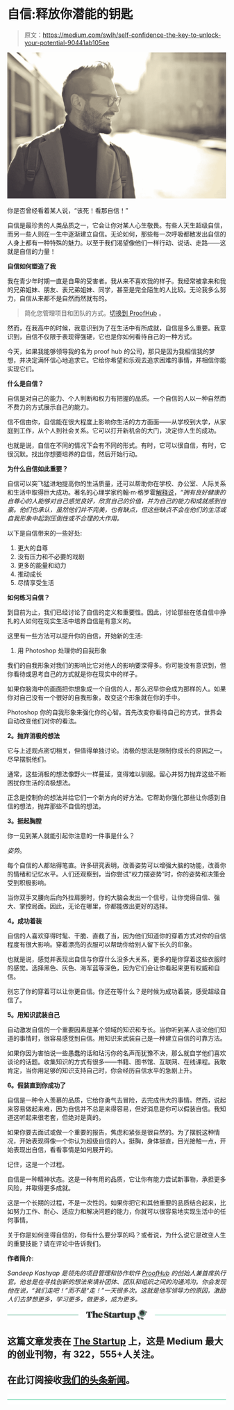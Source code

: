 # 自信:释放你潜能的钥匙

> 原文：<https://medium.com/swlh/self-confidence-the-key-to-unlock-your-potential-90441ab105ee>

![](img/1c1647a31ec85391c3fb4a86c9d2dabd.png)

你是否曾经看着某人说，“该死！看那自信！”

自信是最珍贵的人类品质之一，它会让你对某人心生敬畏。有些人天生超级自信，而另一些人则在一生中逐渐建立自信。无论如何，那些每一次呼吸都散发出自信的人身上都有一种特殊的魅力。以至于我们渴望像他们一样行动、说话、走路——这就是自信的力量！

**自信如何塑造了我**

我在青少年时期一直是自卑的受害者。我从来不喜欢我的样子。我经常被拿来和我的兄弟姐妹、朋友、表兄弟姐妹、同学，甚至是完全陌生的人比较。无论我多么努力，自信从来都不是自然而然就有的。

> 简化您管理项目和团队的方式。[切换到 ProofHub](https://www.proofhub.com/#utm_source=Medium&utm_medium=Referral&utm_campaign=Growth&utm_term=CTA&utm_content=Self-confidence%3A%20The%20Key%20to%20Unlock%20Your%20Potential) 。

然而，在我高中的时候，我意识到为了在生活中有所成就，自信是多么重要。我意识到，自信不仅限于表现得强硬，它也是你如何看待自己的一种方式。

今天，如果我能够领导我的名为 proof hub 的公司，那只是因为我相信我的梦想，并决定满怀信心地追求它。它给你希望和乐观去追求困难的事情，并相信你能实现它们。

**什么是自信？**

自信是对自己的能力、个人判断和权力有把握的品质。一个自信的人以一种自然而不费力的方式展示自己的能力。

信不信由你，自信能在很大程度上影响你生活的方方面面——从学校到大学，从家庭到工作，从个人到社会关系。它可以打开新机会的大门，决定你人生的成功。

也就是说，自信在不同的情况下会有不同的形式。有时，它可以很自信，有时，它很沉默。找出你想要培养的自信，然后开始行动。

**为什么自信如此重要？**

自信可以突飞猛进地提高你的生活质量，还可以帮助你在学校、办公室、人际关系和生活中取得巨大成功。著名的心理学家约翰·m·格罗霍[解释说](https://psychcentral.com/blog/6-tips-to-improve-your-self-esteem/)，*“拥有良好健康的自尊心的人能够对自己感觉良好，欣赏自己的价值，并为自己的能力和成就感到自豪。他们也承认，虽然他们并不完美，也有缺点，但这些缺点不会在他们的生活或自我形象中起到压倒性或不合理的大作用。*

以下是自信带来的一些好处:

1.  更大的自尊
2.  没有压力和不必要的戏剧
3.  更多的能量和动力
4.  推动成长
5.  尽情享受生活

**如何练习自信？**

到目前为止，我们已经讨论了自信的定义和重要性。因此，讨论那些在低自信中挣扎的人如何在现实生活中培养自信是有意义的。

这里有一些方法可以提升你的自信，开始新的生活:

1.  用 Photoshop 处理你的自我形象

我们的自我形象对我们的影响比它对他人的影响要深得多。你可能没有意识到，但你看待或思考自己的方式就是你在现实中的样子。

如果你脑海中的画面把你想象成一个自信的人，那么迟早你会成为那样的人。如果你对自己没有一个很好的自我形象，改变这个形象就在你的手中。

Photoshop 你的自我形象来强化你的心智。首先改变你看待自己的方式，世界会自动改变他们对你的看法。

**2。抛弃消极的想法**

它与上述观点密切相关，但值得单独讨论。消极的想法是限制你成长的原因之一。尽早摆脱他们。

通常，这些消极的想法像野火一样蔓延，变得难以驯服。留心并努力抛弃这些不断困扰你生活的消极想法。

正念是控制你的想法并给它们一个新方向的好方法。它帮助你强化那些让你感到自信的想法，抛弃那些不自信的想法。

**3。挺起胸膛**

你一见到某人就能引起你注意的一件事是什么？

*姿势*。

每个自信的人都站得笔直。许多研究表明，改善姿势可以增强大脑的功能，改善你的情绪和记忆水平。人们还观察到，当你尝试“权力摆姿势”时，你的姿势和决策会受到积极影响。

当你双手叉腰向后向外拉肩膀时，你的大脑会发出一个信号，让你觉得自信、强大、掌控局面。因此，无论在哪里，你都能做出更好的选择。

**4。成功着装**

自信的人喜欢穿得时髦、干脆、直截了当，因为他们知道你的穿着方式对你的自信程度有很大影响。穿着漂亮的衣服可以帮助你给别人留下长久的印象。

也就是说，感觉并表现出自信与你穿什么没多大关系，更多的是你穿着这些衣服时的感觉。选择黑色、灰色、海军蓝等深色，因为它们会让你看起来更有权威和自信。

别忘了你的穿着可以让你更自信。你还在等什么？是时候为成功着装，感受超级自信了。

**5。用知识武装自己**

自动激发自信的一个重要因素是某个领域的知识和专长。当你听到某人谈论他们知道的事情时，很容易感觉到自信。用知识来武装自己是一种建立自信的可靠方法。

如果你因为害怕说一些愚蠢的话和玷污你的名声而犹豫不决，那么就自学他们喜欢谈论的话题。收集知识的方式有很多——书籍、图书馆、互联网、在线课程。我敢肯定，当你用足够的知识支持自己时，你会经历自信水平的急剧上升。

**6。假装直到你成功了**

自信是一种令人羡慕的品质，它给你勇气去冒险，去完成伟大的事情。然而，说起来容易做起来难，因为自信并不总是来得容易，但好消息是你可以假装自信。我知道这听起来很老套，但绝对是真的。

如果你要去面试或做一个重要的报告，焦虑和紧张是很自然的。为了摆脱这种情况，开始表现得像一个你认为超级自信的人。挺胸，身体挺直，目光接触一点，开始表现出自信，看看事情是如何展开的。

记住，这是一个过程。

自信是一种精神状态。这是一种有用的品质，它让你有能力尝试新事物，承担更多风险，并取得更多成就。

这是一个长期的过程，不是一次性的。如果你把它和其他重要的品质结合起来，比如努力工作、耐心、适应力和解决问题的能力，你就可以很容易地实现生活中的任何事情。

关于你是如何变得自信的，你有什么要分享的吗？或者说，为什么说它是改变人生的重要技能？请在评论中告诉我们。

**作者简介:**

*Sandeep Kashyap 是领先的项目管理和协作软件* [*ProofHub*](https://www.proofhub.com/#utm_source=Medium&utm_medium=Referral&utm_campaign=Growth&utm_term=Author%20Bio&utm_content=Self-confidence%3A%20The%20Key%20to%20Unlock%20Your%20Potential) *的创始人兼首席执行官。他总是在寻找创新的想法来填补团体、团队和组织之间的沟通鸿沟。你会发现他在说，“我们走吧！”而不是“走！”一天很多次。这就是他写领导力的原因，激励人们去梦想更多，学习更多，做更多，成为更多。*

[![](img/308a8d84fb9b2fab43d66c117fcc4bb4.png)](https://medium.com/swlh)

## 这篇文章发表在 [The Startup](https://medium.com/swlh) 上，这是 Medium 最大的创业刊物，有 322，555+人关注。

## 在此订阅接收[我们的头条新闻](http://growthsupply.com/the-startup-newsletter/)。

[![](img/b0164736ea17a63403e660de5dedf91a.png)](https://medium.com/swlh)